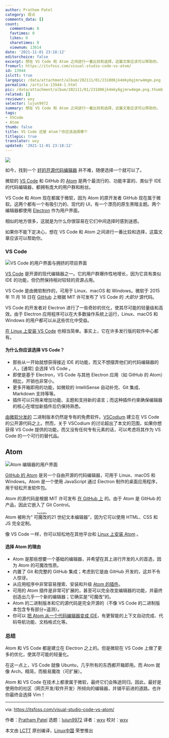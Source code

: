 ```yaml
---
author: Pratham Patel
category: 观点
comments_data: []
count:
  commentnum: 0
  favtimes: 0
  likes: 0
  sharetimes: 0
  viewnum: 13614
date: '2021-11-01 23:18:12'
editorchoice: false
excerpt: 想在 VS Code 和 Atom 之间进行一番比较和选择，这篇文章应该可以帮助你。
fromurl: https://itsfoss.com/visual-studio-code-vs-atom/
id: 13944
islctt: true
largepic: /data/attachment/album/202111/01/231806jk4mky6gjmrw4mgm.png
permalink: /article-13944-1.html
pic: /data/attachment/album/202111/01/231806jk4mky6gjmrw4mgm.png.thumb.jpg
related: []
reviewer: wxy
selector: lujun9972
summary: 想在 VS Code 和 Atom 之间进行一番比较和选择，这篇文章应该可以帮助你。
tags:
- VSCode
- Atom
thumb: false
title: VS Code 还是 Atom？你应该选择哪个
titlepic: true
translator: wxy
updated: '2021-11-01 23:18:12'
---
```


![](/data/attachment/album/202111/01/231806jk4mky6gjmrw4mgm.png)


如今，找到一个 [好的开源代码编辑器](https://itsfoss.com/best-modern-open-source-code-editors-for-linux/) 并不难，随便选择一个就可以了。


微软的 [VS Code](https://code.visualstudio.com/) 和 GitHub 的 [Atom](https://atom.io/) 是两个最流行的、功能丰富的、类似于 IDE 的代码编辑器，都拥有庞大的用户群和粉丝。


VS Code 和 Atom 现在都属于微软，因为 Atom 的原开发者 GitHub 现在属于微软。这两个都有一个有吸引力的、现代的 UI，有一个漂亮的原生黑暗主题。两个编辑器都使用 [Electron](https://www.electronjs.org/) 作为用户界面。


相似的地方很多，这就是为什么你很容易在它们中间选择时感到迷惑。


如果你不能下定决心，想在 VS Code 和 Atom 之间进行一番比较和选择，这篇文章应该可以帮助你。


### VS Code


![VS Code 的用户界面与拥挤的项目界面](/data/attachment/album/202111/01/231812onun5juacaxjuyxt.png)


[VS Code](https://code.visualstudio.com/) 是开源的现代编辑器之一。它的用户群爆炸性地增长，因为它具有类似 IDE 的功能，但仍然保持相对较轻的资源占用。


VS Code 是由微软制作的，可用于 Linux、macOS 和 Windows。微软于 2015 年 11 月 18 日在 [GitHub](https://github.com/microsoft/vscode) 上根据 MIT 许可发布了 VS Code 的 *大部分* 源代码。


VS Code 的开发者对 Electron 进行了一些奇妙的优化，使其尽可能的轻量级和高效。由于 Electron 应用程序可以在大多数操作系统上运行，Linux、macOS 和 Windows 的用户都可以从这些优化中受益。


[在 Linux 上安装 VS Code](https://itsfoss.com/install-visual-studio-code-ubuntu/) 也相当简单。事实上，它在许多发行版的软件中心都有。


#### 为什么你应该选择 VS Code？


* 那些从一开始就想获得接近 IDE 的功能，而又不想摆弄他们的代码编辑器的人，[通常] 会选择 VS Code 。
* 即使是基于 Electron，VS Code 与其他 Electron 应用（如 GitHub 的 Atom）相比，开销也非常小。
* 更多开箱即用的功能，如微软的 IntelliSense 自动补完、Git 集成、Markdown 支持等等。
* 插件可以只用来增加功能、主题和支持新的语言；而这种插件约束确保编辑器的核心在增加新插件后仍保持熟悉。


[由微软分发的](https://code.visualstudio.com/Download) 二进制版本仍然是专有的免费软件。[VSCodium](https://vscodium.com/) 建立在 VS Code 的公开源代码之上。然而，关于 VSCodium 的讨论超出了本文的范围，如果你想获得 VS Code 提供的功能，而又没有任何专有元素的话，可以考虑将其作为 VS Code 的一个可行的替代品。


Atom
----


![Atom 编辑器的用户界面](/data/attachment/album/202111/01/231813o76i0qih0ot7ixsw.png)


[GitHub 的 Atom](https://atom.io/) 是另一个自由开源的代码编辑器，可用于 Linux、macOS 和 Windows。Atom 是一个使用 JavaScript 通过 Electron 制作的桌面应用程序，用于轻松开发软件包。


Atom 的源代码是根据 MIT 许可发布 [在 GitHub 上](https://github.com/atom/atom) 的。由于 Atom 是 GitHub 的产品，因此它嵌入了 Git Control。


Atom 被称为“<ruby> 可魔改的 <rt>  hackable </rt></ruby> 21 世纪文本编辑器”，因为它可以使用 HTML、CSS 和 JS 完全定制。


像 VS Code 一样，你可以轻松地在其他平台和 [Linux 上安装 Atom](https://itsfoss.com/install-atom-ubuntu/) 。


#### 选择 Atom 的理由


* Atom 是那些想要一个基础的编辑器，并希望在其上进行开发的人的首选，因为 Atom 的可魔改性质。
* 内置了 Git 和完整的 GitHub 集成；考虑到它是由 GitHub 开发的，这并不令人惊讶。
* 从应用程序中非常容易搜索、安装和升级 [Atom 的插件](https://itsfoss.com/install-packages-in-atom/)。
* 可用的 Atom 插件是非常可扩展的，甚至可以完全改变编辑器的功能，并最终创造出几乎一个新的编辑器；它确实是“可魔改”的。
* Atom 的二进制版本和它的源代码是完全开源的（不像 VS Code 的二进制版本包含专有部分+遥测）。
* 你可以 [把 Atom 从一个代码编辑器变成 IDE](https://ide.atom.io/)，有更智能的上下文自动完成、代码导航功能、文档格式化等。


### 总结


Atom 和 VS Code 都是建立在 Electron 之上的。但是微软在 VS Code 上做了更多的优化，使其尽可能的轻量化。


在这一点上，VS Code 就像 Ubuntu，几乎所有的东西都开箱即用。而 Atom 就像 Arch，精简，而极易魔改（可扩展）。


Atom 和 VS Code 在技术上都隶属于微软，最终它们会殊途同归。因此，最好是使用你的社区（网页开发/软件开发）所倾向的编辑器，并铺平前进的道路。也许你最终会选择 Vim！




---


via: <https://itsfoss.com/visual-studio-code-vs-atom/>


作者：[Pratham Patel](https://itsfoss.com/author/pratham/) 选题：[lujun9972](https://github.com/lujun9972) 译者：[wxy](https://github.com/wxy) 校对：[wxy](https://github.com/wxy)


本文由 [LCTT](https://github.com/LCTT/TranslateProject) 原创编译，[Linux中国](https://linux.cn/) 荣誉推出
